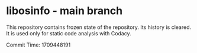 # libosinfo - main branch

This repository contains frozen state of the repository.
Its history is cleared. It is used only for static code
analysis with Codacy.

Commit Time: 1709448191